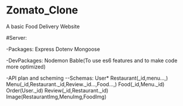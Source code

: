 # Zomato_Clone
A basic Food Delivery Website 

#Server:

-Packages:
Express
Dotenv
Mongoose

-DevPackages:
Nodemon
Bable(To use es6 features and to make code more optimized)


-API plan and scheming
--Schemas:
User*
Restaurant(_id,menu...,)
Menu(_id,Restaurant._id,Review._id...,Food...,)
Food(_id,Menu._id)
Order(User._id)
Review(_id,Restaurant._id)
Image(RestaurantImg,MenuImg,FoodImg)
